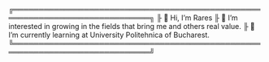 ╔═════════════════════════════════════════════════════════════════════════════╗
╟ 👋 Hi, I’m Rares
╟ 👀 I’m interested in growing in the fields that bring me and others real value.
╟ 🌱 I’m currently learning at University Politehnica of Bucharest.
╚═════════════════════════════════════════════════════════════════════════════╝
